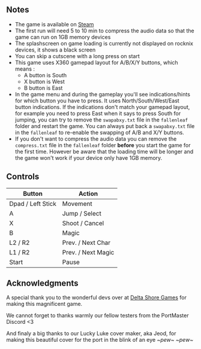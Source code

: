 ## Notes

* The game is available on [Steam](https://store.steampowered.com/app/1459010/Fallen_Leaf/)
* The first run will need 5 to 10 min to compress the audio data so that the game can run on 1GB memory devices
* The splashscreen on game loading is currently not displayed on rocknix devices, it shows a black screen
* You can skip a cutscene with a long press on start
* This game uses X360 gamepad layout for A/B/X/Y buttons, which means :
    - A button is South
    - X button is West
    - B button is East
* In the game menu and during the gameplay you'll see indications/hints for which button you have to press. It uses North/South/West/East button indications. If the indications don't match your gamepad layout, for example you need to press East when it says to press South for jumping, you can try to remove the `swapabxy.txt` file in the `fallenleaf` folder and restart the game. You can always put back a `swapabxy.txt` file in the `fallenleaf` to re-enable the swapping of A/B and X/Y buttons.
* If you don't want to compress the audio data you can remove the `compress.txt` file in the `fallenleaf` folder **before** you start the game for the first time. However be aware that the loading time will be longer and the game won't work if your device only have 1GB memory.

## Controls

| Button | Action |
|--|--| 
|Dpad / Left Stick|Movement|
|A|Jump / Select|
|X|Shoot / Cancel|
|B|Magic|
|L2 / R2|Prev. / Next Char|
|L1 / R2|Prev. / Next Magic|
|Start|Pause|

## Acknowledgments

A special thank you to the wonderful devs over at [Delta Shore Games](https://www.deltashoregames.com/home) for making this magnificent game.

We cannot forget to thanks warmly our fellow testers from the PortMaster Discord <3

And finaly a big thanks to our Lucky Luke cover maker, aka Jeod, for making this beautiful cover for the port in the blink of an eye *~pew~ ~pew~*